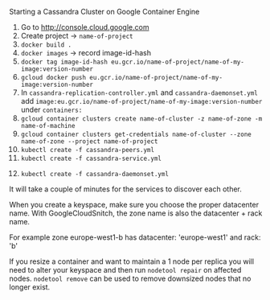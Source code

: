 Starting a Cassandra Cluster on Google Container Engine

1. Go to http://console.cloud.google.com
2. Create project -> `name-of-project`
3. `docker build .`
4. `docker images` -> record image-id-hash
5. `docker tag image-id-hash eu.gcr.io/name-of-project/name-of-my-image:version-number`
6. `gcloud docker push eu.gcr.io/name-of-project/name-of-my-image:version-number`
7. In `cassandra-replication-controller.yml` and `cassandra-daemonset.yml` add
`image:eu.gcr.io/name-of-project/name-of-my-image:version-number` under `containers:`
8. `gcloud container clusters create name-of-cluster -z name-of-zone -m name-of-machine`
9. `gcloud container clusters get-credentials name-of-cluster --zone name-of-zone --project name-of-project`
10. `kubectl create -f cassandra-peers.yml`
11. `kubectl create -f cassandra-service.yml`
<!-- 12. `kubectl create -f cassandra-replication-controller.yml` -->
12. `kubectl create -f cassandra-daemonset.yml`

It will take a couple of minutes for the services to discover each other.

When you create a keyspace, make sure you choose the proper datacenter name.
With GoogleCloudSnitch, the zone name is also the datacenter + rack name.

For example zone europe-west1-b has datacenter: 'europe-west1' and rack: 'b'

If you resize a container and want to maintain a 1 node per replica you will need to alter your keyspace and then run `nodetool repair` on affected nodes. `nodetool remove` can be used to remove downsized nodes that no longer exist.
